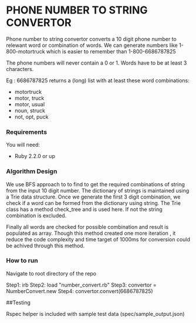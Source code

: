 # PHONE NUMBER TO STRING CONVERTOR


Phone number to string convertor converts a 10 digit phone number to relewant word or combination of words. We can generate numbers like 1-800-motortruck which is easier to remember than 1-800-6686787825

The phone numbers will never contain a 0 or 1. 
Words have to be at least 3 characters.

Eg : 6686787825 returns a (long) list with at least these word combinations:

* motortruck
* motor, truck
* motor, usual
* noun, struck
* not, opt, puck


### Requirements

You will need:

* Ruby 2.2.0 or up


### Algorithm Design 

We use BFS approach to to find to get the required combinations of string from the input 10 digit number.
The dictionary of strings is maintained using a Trie data structure.
Once we generate the first 3 digit combination, we check if a word can be formed from the dictionary using string. The Trie class has a method check_tree and is used here. If not the string combination is excluded.

Finally all words are checked for possible combination and result is populated as array. Though this method created one more iteration , it reduce the code complexity and time target of 1000ms for conversion could be achived through this method.


### How to run 
Navigate to root directory of the repo

Step1: irb
Step2: load "number_convert.rb"
Step3: convertor = NumberConvert.new
Step4: convertor.convert(6686787825)

##Testing

Rspec helper is included with sample test data (spec/sample_output.json)


